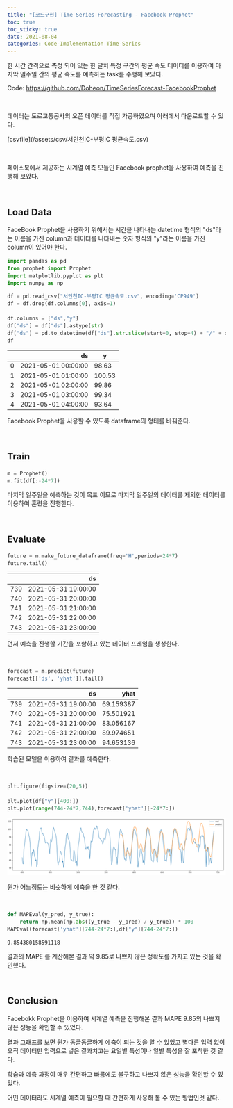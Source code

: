```yaml
---
title: "[코드구현] Time Series Forecasting - Facebook Prophet"
toc: true
toc_sticky: true
date: 2021-08-04
categories: Code-Implementation Time-Series
---
```




한 시간 간격으로 측정 되어 있는 한 달치 특정 구간의 평균 속도 데이터를 이용하여 마지막 일주일 간의 평균 속도를 예측하는 task를 수행해 보았다.

Code: <https://github.com/Doheon/TimeSeriesForecast-FacebookProphet>

&nbsp;



데이터는 도로교통공사의 오픈 데이터를 직접 가공하였으며 아래에서 다운로드할 수 있다.

[csvfile](/assets/csv/서인천IC-부평IC 평균속도.csv)

&nbsp;



페이스북에서 제공하는 시계열 예측 모듈인 Facebook prophet을 사용하여 예측을 진행해 보았다.

&nbsp;



## Load Data

FaceBook Prophet을 사용하기 위해서는 시간을 나타내는 datetime 형식의 "ds"라는 이름을 가진 column과 데이터를 나타내는 숫자 형식의 "y"라는 이름을 가진 column이 있어야 한다.

```python
import pandas as pd
from prophet import Prophet
import matplotlib.pyplot as plt
import numpy as np
```

```python
df = pd.read_csv("서인천IC-부평IC 평균속도.csv", encoding='CP949')
df = df.drop(df.columns[0], axis=1)

df.columns = ["ds","y"]
df["ds"] = df["ds"].astype(str)
df["ds"] = pd.to_datetime(df["ds"].str.slice(start=0, stop=4) + "/" + df["ds"].str.slice(start=4, stop=6) + "/" +df["ds"].str.slice(start=6, stop=8) + "/" + df["ds"].str.slice(start=8, stop=10) + ":0")
df
```

|      |                  ds | y      |
| ---: | ------------------: | ------ |
|    0 | 2021-05-01 00:00:00 | 98.63  |
|    1 | 2021-05-01 01:00:00 | 100.53 |
|    2 | 2021-05-01 02:00:00 | 99.86  |
|    3 | 2021-05-01 03:00:00 | 99.34  |
|    4 | 2021-05-01 04:00:00 | 93.64  |

Facebook Prophet을 사용할 수 있도록 dataframe의 형태를 바꿔준다.

&nbsp;



## Train

```python
m = Prophet()
m.fit(df[:-24*7])
```

마지막 일주일을 예측하는 것이 목표 이므로 마지막 일주일의 데이터를 제외한 데이터를 이용하여 훈련을 진행한다.

&nbsp;



## Evaluate

```python
future = m.make_future_dataframe(freq='H',periods=24*7)
future.tail()
```

|      |                  ds |
| ---: | ------------------: |
|  739 | 2021-05-31 19:00:00 |
|  740 | 2021-05-31 20:00:00 |
|  741 | 2021-05-31 21:00:00 |
|  742 | 2021-05-31 22:00:00 |
|  743 | 2021-05-31 23:00:00 |

먼저 예측을 진행할 기간을 포함하고 있는 데이터 프레임을 생성한다.

&nbsp;



```python
forecast = m.predict(future)
forecast[['ds', 'yhat']].tail()
```

|      |                  ds |      yhat |
| ---: | ------------------: | --------: |
|  739 | 2021-05-31 19:00:00 | 69.159387 |
|  740 | 2021-05-31 20:00:00 | 75.501921 |
|  741 | 2021-05-31 21:00:00 | 83.056167 |
|  742 | 2021-05-31 22:00:00 | 89.974651 |
|  743 | 2021-05-31 23:00:00 | 94.653136 |

학습된 모델을 이용하여 결과를 예측한다.

&nbsp;



```python
plt.figure(figsize=(20,5))

plt.plot(df["y"][400:])
plt.plot(range(744-24*7,744),forecast['yhat'][-24*7:])
```

![image-20210730142627807](/assets/images/2021-08-04-ci-2.FP-post.assets/image-20210730142627807.png)

뭔가 어느정도는 비슷하게 예측을 한 것 같다.

&nbsp;



```python
def MAPEval(y_pred, y_true):
    return np.mean(np.abs((y_true - y_pred) / y_true)) * 100
MAPEval(forecast['yhat'][744-24*7:],df["y"][744-24*7:])
```

```
9.854380158591118
```

결과의 MAPE 를 계산해본 결과 약 9.85로 나쁘지 않은 정확도를 가지고 있는 것을 확인했다.

&nbsp;



## Conclusion

Facebokk Prophet을 이용하여 시계열 예측을 진행해본 결과 MAPE 9.85의 나쁘지 않은 성능을 확인할 수 있었다.

결과 그래프를 보면 뭔가 동글동글하게 예측이 되는 것을 알 수 있었고 별다른 입력 없이 오직 데이터만 입력으로 넣은 결과치고는 요일별 특성이나 일별 특성을 잘 포착한 것 같다.

학습과 예측 과정이 매우 간편하고 빠름에도 불구하고 나쁘지 않은 성능을 확인할 수 있었다.

어떤 데이터라도 시계열 예측이 필요할 때 간편하게 사용해 볼 수 있는 방법인것 같다.



